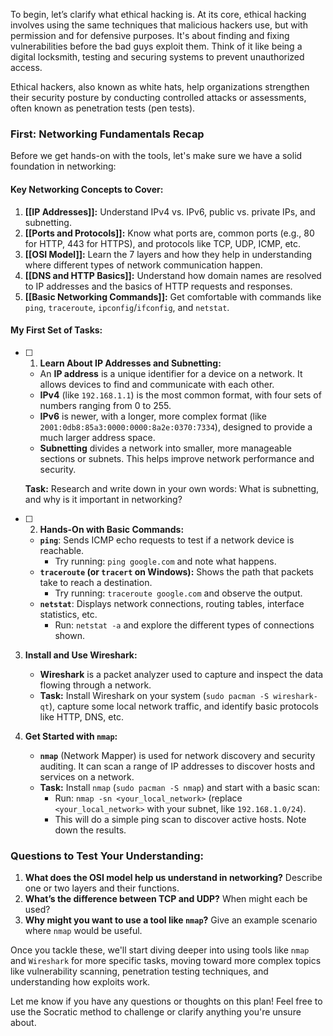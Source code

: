 To begin, let’s clarify what ethical hacking is. At its core, ethical hacking involves using the same techniques that malicious hackers use, but with permission and for defensive purposes. It's about finding and fixing vulnerabilities before the bad guys exploit them. Think of it like being a digital locksmith, testing and securing systems to prevent unauthorized access.

Ethical hackers, also known as white hats, help organizations strengthen their security posture by conducting controlled attacks or assessments, often known as penetration tests (pen tests).
### **First: Networking Fundamentals Recap**

Before we get hands-on with the tools, let's make sure we have a solid foundation in networking:

#### **Key Networking Concepts to Cover:**
1. **[[IP Addresses]]:** Understand IPv4 vs. IPv6, public vs. private IPs, and subnetting.
2. **[[Ports and Protocols]]:** Know what ports are, common ports (e.g., 80 for HTTP, 443 for HTTPS), and protocols like TCP, UDP, ICMP, etc.
3. **[[OSI Model]]:** Learn the 7 layers and how they help in understanding where different types of network communication happen.
4. **[[DNS and HTTP Basics]]:** Understand how domain names are resolved to IP addresses and the basics of HTTP requests and responses.
5. **[[Basic Networking Commands]]:** Get comfortable with commands like `ping`, `traceroute`, `ipconfig`/`ifconfig`, and `netstat`.

#### **My First Set of Tasks:**

 - [ ] 1. **Learn About IP Addresses and Subnetting:**
   - An **IP address** is a unique identifier for a device on a network. It allows devices to find and communicate with each other.
   - **IPv4** (like `192.168.1.1`) is the most common format, with four sets of numbers ranging from 0 to 255.
   - **IPv6** is newer, with a longer, more complex format (like `2001:0db8:85a3:0000:0000:8a2e:0370:7334`), designed to provide a much larger address space.
   - **Subnetting** divides a network into smaller, more manageable sections or subnets. This helps improve network performance and security.
   
   **Task:** Research and write down in your own words: What is subnetting, and why is it important in networking?

- [ ] 2. **Hands-On with Basic Commands:**
   - **`ping`**: Sends ICMP echo requests to test if a network device is reachable. 
     - Try running: `ping google.com` and note what happens.
   - **`traceroute` (or `tracert` on Windows):** Shows the path that packets take to reach a destination.
     - Try running: `traceroute google.com` and observe the output.
   - **`netstat`**: Displays network connections, routing tables, interface statistics, etc.
     - Run: `netstat -a` and explore the different types of connections shown.

3. **Install and Use Wireshark:**
   - **Wireshark** is a packet analyzer used to capture and inspect the data flowing through a network.
   - **Task:** Install Wireshark on your system (`sudo pacman -S wireshark-qt`), capture some local network traffic, and identify basic protocols like HTTP, DNS, etc.

4. **Get Started with `nmap`:**
   - **`nmap`** (Network Mapper) is used for network discovery and security auditing. It can scan a range of IP addresses to discover hosts and services on a network.
   - **Task:** Install `nmap` (`sudo pacman -S nmap`) and start with a basic scan:
     - Run: `nmap -sn <your_local_network>` (replace `<your_local_network>` with your subnet, like `192.168.1.0/24`).
     - This will do a simple ping scan to discover active hosts. Note down the results.

### Questions to Test Your Understanding:

1. **What does the OSI model help us understand in networking?** Describe one or two layers and their functions.
2. **What’s the difference between TCP and UDP?** When might each be used?
3. **Why might you want to use a tool like `nmap`?** Give an example scenario where `nmap` would be useful.

Once you tackle these, we'll start diving deeper into using tools like `nmap` and `Wireshark` for more specific tasks, moving toward more complex topics like vulnerability scanning, penetration testing techniques, and understanding how exploits work.

Let me know if you have any questions or thoughts on this plan! Feel free to use the Socratic method to challenge or clarify anything you're unsure about.